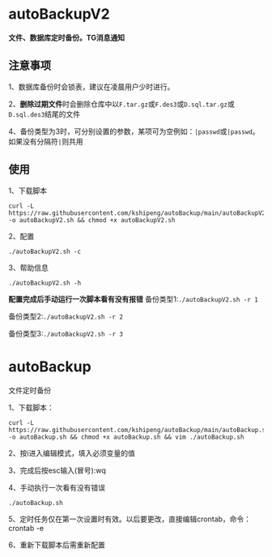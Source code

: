 # autoBackupV2
**文件、数据库定时备份。TG消息通知**
## 注意事项
1、数据库备份时会锁表，建议在凌晨用户少时进行。

2、**删除过期文件**时会删除仓库中以```F.tar.gz```或```F.des3```或```D.sql.tar.gz```或```D.sql.des3```结尾的文件

4、备份类型为3时，可分别设置的参数，某项可为空例如：```|passwd```或```|passwd```。如果没有分隔符```|```则共用
## 使用
1、下载脚本
```
curl -L https://raw.githubusercontent.com/kshipeng/autoBackup/main/autoBackupV2.sh -o autoBackupV2.sh && chmod +x autoBackupV2.sh
```
2、配置
```
./autoBackupV2.sh -c
```
3、帮助信息
```
./autoBackupV2.sh -h
```
**配置完成后手动运行一次脚本看有没有报错**
备份类型1:```./autoBackupV2.sh -r 1```

备份类型2:```./autoBackupV2.sh -r 2```

备份类型3:```./autoBackupV2.sh -r 3```
# autoBackup
文件定时备份

1、下载脚本：
```
curl -L https://raw.githubusercontent.com/kshipeng/autoBackup/main/autoBackup.sh -o autoBackup.sh && chmod +x autoBackup.sh && vim ./autoBackup.sh
```
2、按i进入编辑模式，填入必须变量的值

3、完成后按esc输入(冒号):wq

4、手动执行一次看有没有错误
```
./autoBackup.sh
```
5、定时任务仅在第一次设置时有效。以后要更改，直接编辑crontab，命令：crontab -e

6、重新下载脚本后需重新配置
